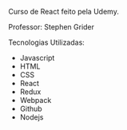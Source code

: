 Curso de React feito pela Udemy. 

Professor: Stephen Grider

Tecnologias Utilizadas:

- Javascript
- HTML
- CSS
- React
- Redux
- Webpack
- Github
- Nodejs